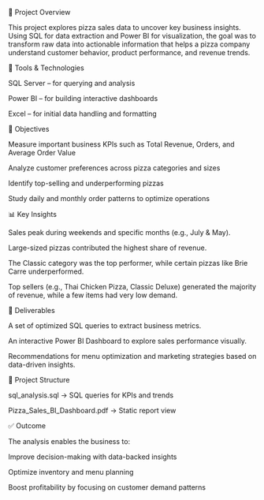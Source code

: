 📌 Project Overview

This project explores pizza sales data to uncover key business insights. Using SQL for data extraction and Power BI for visualization, the goal was to transform raw data into actionable information that helps a pizza company understand customer behavior, product performance, and revenue trends.

🔧 Tools & Technologies

SQL Server – for querying and analysis

Power BI – for building interactive dashboards

Excel – for initial data handling and formatting

🎯 Objectives

Measure important business KPIs such as Total Revenue, Orders, and Average Order Value

Analyze customer preferences across pizza categories and sizes

Identify top-selling and underperforming pizzas

Study daily and monthly order patterns to optimize operations

📊 Key Insights

Sales peak during weekends and specific months (e.g., July & May).

Large-sized pizzas contributed the highest share of revenue.

The Classic category was the top performer, while certain pizzas like Brie Carre underperformed.

Top sellers (e.g., Thai Chicken Pizza, Classic Deluxe) generated the majority of revenue, while a few items had very low demand.

🚀 Deliverables

A set of optimized SQL queries to extract business metrics.

An interactive Power BI Dashboard to explore sales performance visually.

Recommendations for menu optimization and marketing strategies based on data-driven insights.

📂 Project Structure

sql_analysis.sql → SQL queries for KPIs and trends

Pizza_Sales_BI_Dashboard.pdf → Static report view

✅ Outcome

The analysis enables the business to:

Improve decision-making with data-backed insights

Optimize inventory and menu planning

Boost profitability by focusing on customer demand patterns

